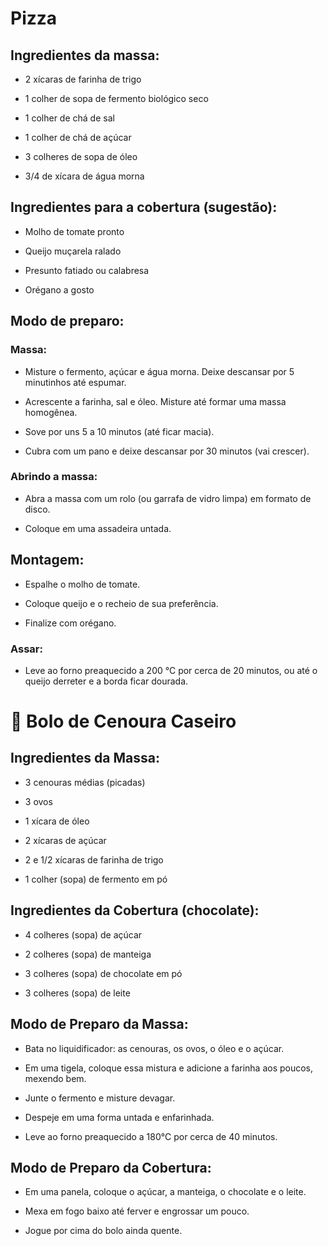 # Pizza
## Ingredientes da massa:

- 2 xícaras de farinha de trigo

- 1 colher de sopa de fermento biológico seco

- 1 colher de chá de sal

- 1 colher de chá de açúcar

- 3 colheres de sopa de óleo

- 3/4 de xícara de água morna

## Ingredientes para a cobertura (sugestão):

- Molho de tomate pronto

- Queijo muçarela ralado

- Presunto fatiado ou calabresa

- Orégano a gosto

## Modo de preparo:

### Massa:

- Misture o fermento, açúcar e água morna. Deixe descansar por 5 minutinhos até espumar.

- Acrescente a farinha, sal e óleo. Misture até formar uma massa homogênea.

- Sove por uns 5 a 10 minutos (até ficar macia).

- Cubra com um pano e deixe descansar por 30 minutos (vai crescer).

### Abrindo a massa:

- Abra a massa com um rolo (ou garrafa de vidro limpa) em formato de disco.

- Coloque em uma assadeira untada.

## Montagem:

- Espalhe o molho de tomate.

- Coloque queijo e o recheio de sua preferência.

- Finalize com orégano.

### Assar:

- Leve ao forno preaquecido a 200 °C por cerca de 20 minutos, ou até o queijo derreter e a borda ficar dourada.



# 🥕 Bolo de Cenoura Caseiro

## Ingredientes da Massa:

- 3 cenouras médias (picadas)

- 3 ovos

- 1 xícara de óleo

- 2 xícaras de açúcar

- 2 e 1/2 xícaras de farinha de trigo

- 1 colher (sopa) de fermento em pó

## Ingredientes da Cobertura (chocolate):

- 4 colheres (sopa) de açúcar

- 2 colheres (sopa) de manteiga

- 3 colheres (sopa) de chocolate em pó

- 3 colheres (sopa) de leite

## Modo de Preparo da Massa:

- Bata no liquidificador: as cenouras, os ovos, o óleo e o açúcar.

- Em uma tigela, coloque essa mistura e adicione a farinha aos poucos, mexendo bem.

- Junte o fermento e misture devagar.

- Despeje em uma forma untada e enfarinhada.

- Leve ao forno preaquecido a 180°C por cerca de 40 minutos.

## Modo de Preparo da Cobertura:

- Em uma panela, coloque o açúcar, a manteiga, o chocolate e o leite.

- Mexa em fogo baixo até ferver e engrossar um pouco.

- Jogue por cima do bolo ainda quente.
